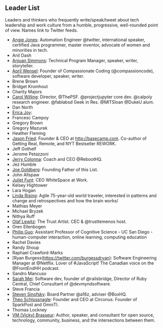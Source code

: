 ## Leader List

Leaders and thinkers who frequently write/speak/tweet about tech leadership and work culture from a humble, progressive, well-rounded point of view. Names link to Twitter feeds.

- [Angie Jones](https://twitter.com/techgirl1908): Automation Engineer @twitter, international speaker, certified Java programmer, master inventor, advocate of women and minorities in tech.
- Anil Dash
- [Anjuan Simmons](https://twitter.com/anjuan): Technical Program Manager, speaker, writer, storyteller.
- [April Wensel](https://twitter.com/aprilwensel): Founder of Compassionate Coding (@compassioncode), software developer, speaker, writer.
- Brene Brown
- Bridget Kromhout
- Charity Majors
- [Carol Willing](https://twitter.com/WillingCarol): Director, @ThePSF. @projectjupyter core dev. @calpoly research engineer. @fablabsd Geek in Res. @MITSloan @DukeU alum.
- Dan North
- [Erica Joy](https://twitter.com/EricaJoy): 
- Francesc Campoy
- Gregory Brown
- Gregory Mazurek
- Heather Fleming
- [Jason Fried](https://twitter.com/jasonfried): Founder & CEO at http://basecamp.com. Co-author of Getting Real, Remote, and NYT Bestseller REWORK.
- Jeff Gothelf
- Jerome Petazzoni
- [Jerry Colonna](https://twitter.com/jerrycolonna): Coach and CEO @RebootHQ.
- Jez Humble
- [Joe Goldberg](https://twitter.com/bostonsteamer): Founding Father of this List.
- John Allspaw
- [Juliet Funt](https://twitter.com/whitespaceatwrk): CEO WhiteSpace at Work.
- Kelsey Hightower
- Lara Hogan
- [Linda Rising](https://twitter.com/RisingLinda): Agile 75-year-old world traveler, interested in patterns and change and retrospectives and how the brain works/
- Mathias Meyer
- Michael Bryzek
- Nithya Ruff
- [Olaf Lewitz](https://twitter.com/OlafLewitz): The Trust Artist. CEC & @trusttemenos host.
- Oren Ellenbogen
- [Philip Guo](https://twitter.com/pgbovine): Assistant Professor of Cognitive Science - UC San Diego - human-computer interaction, online learning, computing education 
- Rachel Davies
- Randy Shoup
- Raphael Crawford-Marks
- [Ryan Burgess(https://twitter.com/burgessdryan): Software Engineering Manager at @Netflix. Lover of #JavaScript! The Canadian voice on the @FrontEndHH podcast.
- Sandro Mancuso
- [Sarah Mei](https://twitter.com/sarahmei): Software dev, founder of @railsbridge, Director of Ruby Central, Chief Consultant of @devmyndsoftware.
- Steve Francia
- [Steven Sinofsky](https://twitter.com/stevesi): Board Partner @a16z, adviser @BoxHQ.
- [Theo Schlossnagle](https://twitter.com/postwait): Founder and CEO at Circonus. Founder of SparkPost and OmniTI.
- Thomas Lockney
- [VM (Vicky) Brasseur](https://twitter.com/vmbrasseur): Author, speaker, and consultant for open source, technology, community, business, and the intersections between them.
